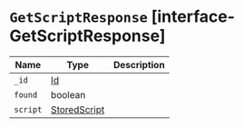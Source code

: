 # `GetScriptResponse` [interface-GetScriptResponse]

| Name | Type | Description |
| - | - | - |
| `_id` | [Id](./Id.md) | &nbsp; |
| `found` | boolean | &nbsp; |
| `script` | [StoredScript](./StoredScript.md) | &nbsp; |

